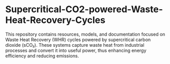 # Supercritical-CO2-powered-Waste-Heat-Recovery-Cycles
This repository contains resources, models, and documentation focused on Waste Heat Recovery (WHR) cycles powered by supercritical carbon dioxide (sCO₂). These systems capture waste heat from industrial processes and convert it into useful power, thus enhancing energy efficiency and reducing emissions. 

